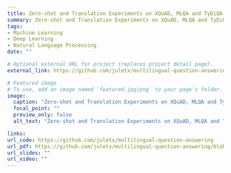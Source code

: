 ```yaml
---
title: Zero-shot and Translation Experiments on XQuAD, MLQA and TyDiQA
summary: Zero-shot and Translation Experiments on XQuAD, MLQA and TyDiQA
tags:
- Machine Learning
- Deep Learning
- Natural Language Processing
date: ""

# Optional external URL for project (replaces project detail page).
external_link: https://github.com/juletx/multilingual-question-answering

# Featured image
# To use, add an image named `featured.jpg/png` to your page's folder. 
image:
  caption: "Zero-shot and Translation Experiments on XQuAD, MLQA and TyDiQA"
  focal_point: ""
  preview_only: false
  alt_text: "Zero-shot and Translation Experiments on XQuAD, MLQA and TyDiQA"

links:
url_code: https://github.com/juletx/multilingual-question-answering
url_pdf: https://github.com/juletx/multilingual-question-answering/blob/master/paper/multilingual-question-answering.pdf
url_slides: ""
url_video: ""
---
```

